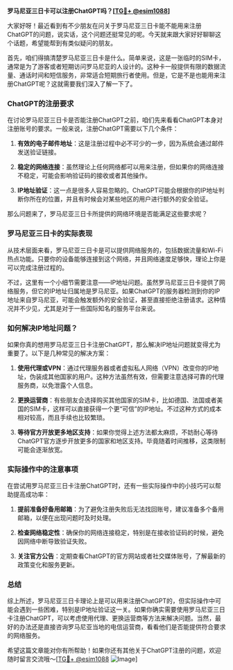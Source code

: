 **罗马尼亚三日卡可以注册ChatGPT吗？[[TG💪+ @esim1088](https://t.me/s/esim1088)]**

大家好呀！最近看到有不少朋友在问关于罗马尼亚三日卡能不能用来注册ChatGPT的问题，说实话，这个问题还挺常见的呢。今天就来跟大家好好聊聊这个话题，希望能帮到有类似疑问的朋友。

首先，咱们得搞清楚罗马尼亚三日卡是什么。简单来说，这是一张临时的SIM卡，通常是为了游客或者短期访问罗马尼亚的人设计的。这种卡一般提供有限的数据流量、通话时间和短信服务，非常适合短期旅行者使用。但是，它是不是也能用来注册ChatGPT呢？这就需要我们深入了解一下了。

### ChatGPT的注册要求

在讨论罗马尼亚三日卡是否能注册ChatGPT之前，咱们先来看看ChatGPT本身对注册账号的要求。一般来说，注册ChatGPT需要以下几个条件：

1. **有效的电子邮件地址**：这是注册过程中必不可少的一步，因为系统会通过邮件发送验证链接。
   
2. **稳定的网络连接**：虽然理论上任何网络都可以用来注册，但如果你的网络连接不稳定，可能会影响验证码的接收或者其他操作。

3. **IP地址验证**：这一点是很多人容易忽略的。ChatGPT可能会根据你的IP地址判断你所在的位置，并且有时候会对某些地区的用户进行额外的安全验证。

那么问题来了，罗马尼亚三日卡所提供的网络环境是否能满足这些要求呢？

### 罗马尼亚三日卡的实际表现

从技术层面来看，罗马尼亚三日卡是可以提供网络服务的，包括数据流量和Wi-Fi热点功能。只要你的设备能够连接到这个网络，并且网络速度足够快，理论上你是可以完成注册过程的。

不过，这里有一个小细节需要注意——IP地址问题。虽然罗马尼亚三日卡提供了网络服务，但它的IP地址归属地是罗马尼亚。如果ChatGPT的服务器检测到你的IP地址来自罗马尼亚，可能会触发额外的安全验证，甚至直接拒绝注册请求。这种情况并不少见，尤其是对于一些国际知名的服务平台来说。

### 如何解决IP地址问题？

如果你真的想用罗马尼亚三日卡注册ChatGPT，那么解决IP地址问题就变得尤为重要了。以下是几种常见的解决方案：

1. **使用代理或VPN**：通过代理服务器或者虚拟私人网络（VPN）改变你的IP地址，伪装成其他国家的用户。这种方法虽然有效，但需要注意选择可靠的代理服务商，以免泄露个人信息。

2. **更换运营商**：有些朋友会选择购买其他国家的SIM卡，比如德国、法国或者美国的SIM卡，这样可以直接获得一个更“可信”的IP地址。不过这种方式的成本相对较高，而且手续也比较繁琐。

3. **等待官方开放更多地区支持**：如果你觉得上述方法都太麻烦，不妨耐心等待ChatGPT官方逐步开放更多的国家和地区支持。毕竟随着时间推移，这类限制可能会逐渐放宽。

### 实际操作中的注意事项

在尝试用罗马尼亚三日卡注册ChatGPT时，还有一些实际操作中的小技巧可以帮助提高成功率：

1. **提前准备好备用邮箱**：为了避免注册失败后无法找回账号，建议准备多个备用邮箱，以便在出现问题时及时处理。

2. **检查网络稳定性**：确保你的网络连接稳定，特别是在接收验证码的时候，避免因网络中断导致验证失败。

3. **关注官方公告**：定期查看ChatGPT的官方网站或者社交媒体账号，了解最新的政策变化和服务更新。

### 总结

综上所述，罗马尼亚三日卡理论上是可以用来注册ChatGPT的，但实际操作中可能会遇到一些困难，特别是IP地址验证这一关。如果你确实需要使用罗马尼亚三日卡注册ChatGPT，可以考虑使用代理、更换运营商等方法来解决问题。当然，最好的办法还是直接咨询罗马尼亚当地的电信运营商，看看他们是否能提供符合要求的网络服务。

希望这篇文章能对你有所帮助！如果你还有其他关于ChatGPT注册的问题，欢迎随时留言交流哦～[[TG💪+ @esim1088](https://t.me/s/esim1088) ![Image](https://i.postimg.cc/4NQfJmqS/Snipaste-2025-05-13-00-14-12.png)]